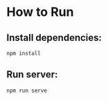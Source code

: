 # How to Run #

## Install dependencies: ##

```npm install```

## Run server: ##

```npm run serve```